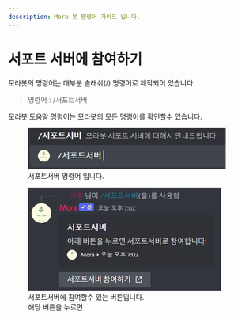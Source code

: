 ```yaml
---
description: Mora 봇 명령어 가이드 입니다.
---
```


# 서포트 서버에 참여하기

모라봇의 명령어는 대부분 슬래쉬(/) 명령어로 제작되어 있습니다.

> 명령어 : /서포트서버

모라봇 도움말 명령어는 모라봇의 모든 명령어를 확인할수 있습니다.

<figure><img src="../../../../.gitbook/img/기본기능/서포트서버_입력.JPG" alt=""><figcaption>서포트서버 명령어 입니다.</figcaption></figure>
<figure><img src="../../../../.gitbook/img/기본기능/서포트서버_명령어.JPG" alt=""><figcaption>서포트서버에 참여할수 있는 버튼입니다.<br>해당 버튼을 누르면</figcaption></figure>
